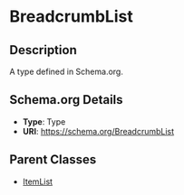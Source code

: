 # BreadcrumbList

## Description
A type defined in Schema.org.

## Schema.org Details
- **Type**: Type
- **URI**: https://schema.org/BreadcrumbList

## Parent Classes
- [ItemList](../ItemList.md)

